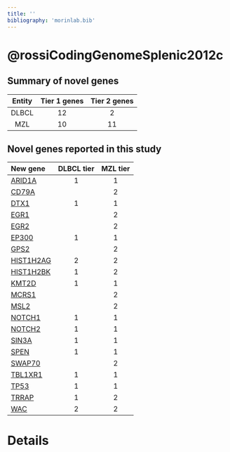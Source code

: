 ```yaml
---
title: ''
bibliography: 'morinlab.bib'
---
```


# @rossiCodingGenomeSplenic2012c
## Summary of novel genes

|Entity| Tier 1 genes| Tier 2 genes|
|:-:|:-:|:-:|
|DLBCL|12|2|
|MZL|10|11|

## Novel genes reported in this study

|New gene|DLBCL tier|MZL tier|
|:-|:-:|:-:|
|[ARID1A](ARID1A)|1 |1 |
|[CD79A](CD79A)| |2 |
|[DTX1](DTX1)|1 |1 |
|[EGR1](EGR1)| |2 |
|[EGR2](EGR2)| |2 |
|[EP300](EP300)|1 |1 |
|[GPS2](GPS2)| |2 |
|[HIST1H2AG](HIST1H2AG)|2 |2 |
|[HIST1H2BK](HIST1H2BK)|1 |2 |
|[KMT2D](KMT2D)|1 |1 |
|[MCRS1](MCRS1)| |2 |
|[MSL2](MSL2)| |2 |
|[NOTCH1](NOTCH1)|1 |1 |
|[NOTCH2](NOTCH2)|1 |1 |
|[SIN3A](SIN3A)|1 |1 |
|[SPEN](SPEN)|1 |1 |
|[SWAP70](SWAP70)| |2 |
|[TBL1XR1](TBL1XR1)|1 |1 |
|[TP53](TP53)|1 |1 |
|[TRRAP](TRRAP)|1 |2 |
|[WAC](WAC)|2 |2 |

# Details

